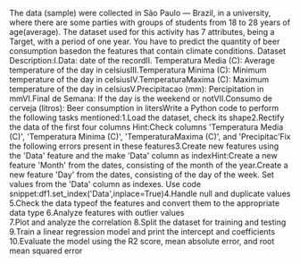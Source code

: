 The data (sample) were collected in São Paulo — Brazil, in a university, where there are some parties with groups of students from 18 to 28 years of age(average). 
The dataset used for this activity has 7 attributes, being a Target, with a period of one year.
You have to predict the quantity of beer consumption basedon the features that contain climate conditions.
Dataset Description:I.Data: date of the recordII.
Temperatura Media (C): Average temperature of the day in celsiusIII.Temperatura Minima 
(C): Minimum temperature of the day in celsiusIV.TemperaturaMaxima (C): 
Maximum temperature of the day in celsiusV.Precipitacao (mm):
Percipitation in mmVI.Final de Semana: If the day is the weekend or notVII.Consumo de cerveja (litros):
Beer consumption in litersWrite a Python code to perform the following tasks mentioned:1.Load the dataset, check its shape2.Rectify the data of the first four columns
Hint:Check columns 'Temperatura Media (C)', 'Temperatura Minima (C)', 'TemperaturaMaxima (C)', and 
'Precipitac’Fix the following errors present in these features3.Create new features using the 'Data' feature and the make 'Data' column as indexHint:Create a new feature 'Month'
from the dates, consisting of the month of the year.Create a new feature 'Day' from the dates, consisting of the day of the week.
Set values from the 'Data' column as indexes. Use code snippet:df1.set_index('Data',inplace=True)4.Handle null and duplicate values
5.Check the data typeof the features and convert them to the appropriate data type 
6.Analyze features with outlier values  
7.Plot and analyze the correlation 
8.Split the dataset for training and testing 
9.Train a linear regression model and print the intercept and coefficients 
10.Evaluate the model using the R2 score, mean absolute error, and root mean squared error 
